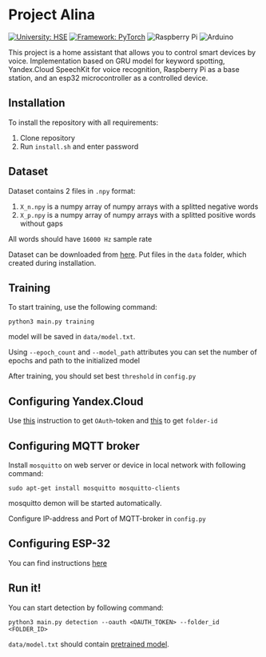 # Project Alina
[![University: HSE](https://img.shields.io/badge/University-HSE-blue?&style=for-the-badge)](https://www.hse.ru/)
[![Framework: PyTorch](https://img.shields.io/badge/PyTorch-%23EE4C2C.svg?&style=for-the-badge&logo=PyTorch&logoColor=white)](https://pytorch.org/)
<img alt="Raspberry Pi" src="https://img.shields.io/badge/-RaspberryPi-C51A4A?style=for-the-badge&logo=Raspberry-Pi"/>
<img alt="Arduino" src="https://img.shields.io/badge/-Arduino-00979D?style=for-the-badge&logo=Arduino&logoColor=white"/>

This project is a home assistant that allows you to control smart devices by voice. Implementation based on GRU model for keyword spotting, Yandex.Cloud SpeechKit for voice recognition, Raspberry Pi as a base station, and an esp32 microcontroller as a controlled device. 

## Installation
To install the repository with all requirements:
1. Clone repository
2. Run `install.sh` and enter password

## Dataset
Dataset contains 2 files in `.npy` format:
1. `X_n.npy` is a numpy array of numpy arrays with a splitted negative words
2. `X_p.npy` is a numpy array of numpy arrays with a splitted positive words without gaps

All words should have `16000 Hz` sample rate

Dataset can be downloaded from [here](https://disk.yandex.ru/d/agsVS6BdSYHzwA). Put files in the `data` folder, which created during installation. 

## Training
To start training, use the following command:
```
python3 main.py training
```
model will be saved in `data/model.txt`. 

Using `--epoch_count` and `--model_path` attributes you can set the number of epochs and path to the initialized model

After training, you should set best `threshold` in `config.py`

## Configuring Yandex.Cloud
Use [this](https://cloud.yandex.com/en/docs/iam/concepts/authorization/oauth-token) instruction to get `OAuth`-token and [this](https://cloud.yandex.com/en/docs/speechkit/stt/streaming) to get `folder-id`

## Configuring MQTT broker
Install `mosquitto` on web server or device in local network with following command:
```
sudo apt-get install mosquitto mosquitto-clients
```
mosquitto demon will be started automatically. 

Configure IP-address and Port of MQTT-broker in `config.py`

## Configuring ESP-32
You can find instructions [here](https://github.com/alekseygolub/voice-control/blob/main/esp32/README.md)

## Run it!
You can start detection by following command:
```
python3 main.py detection --oauth <OAUTH_TOKEN> --folder_id <FOLDER_ID>
```
`data/model.txt` should contain [pretrained model](https://disk.yandex.ru/d/agsVS6BdSYHzwA).
